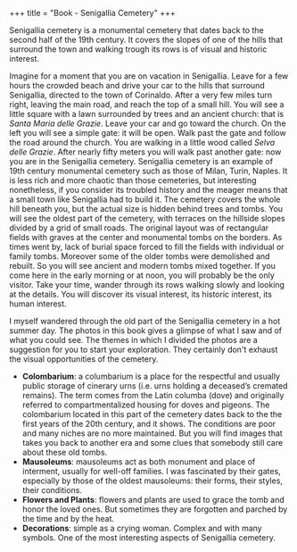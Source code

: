 +++
title = "Book - Senigallia Cemetery"
+++

Senigallia cemetery is a monumental cemetery that dates back to the second half of the 19th century.
It covers the slopes of one of the hills that surround the town and walking trough its rows is of visual and historic interest.

Imagine for a moment that you are on vacation in Senigallia.
Leave for a few hours the crowded beach and drive your car to the hills that surround Senigallia, directed to the town of Corinaldo.
After a very few miles turn right, leaving the main road, and reach the top of a small hill.
You will see a little square with a lawn surrounded by trees and an ancient church: that is _Santa Maria delle Grazie_.
Leave your car and go toward the church. On the left you will see a simple gate: it will be open. Walk past the gate
and follow the road around the church. You are walking in a little wood called _Selva delle Grazie_. After nearly fifty
meters you will walk past another gate: now you are in the Senigallia cemetery.
Senigallia cemetery is an example of 19th century monumental cemetery such as those of Milan, Turin, Naples.
It is less rich and more chaotic than those cemeteries, but interesting nonetheless, if you consider its troubled history
and the meager means that a small town like Senigallia had to build it.
The cemetery covers the whole hill beneath you, but the actual size is hidden behind trees and tombs.
You will see the oldest part of the cemetery, with terraces on the hillside slopes divided by a grid of small roads.
The original layout was of rectangular fields with graves at the center and monumental tombs on the borders.
As times went by, lack of burial space forced to fill the fields with individual or family tombs. Moreover some of the
older tombs were demolished and rebuilt. So you will see ancient and modern tombs mixed together.
If you come here in the early morning or at noon, you will probably be the only visitor.
Take your time, wander through its rows walking slowly and looking at the details. You will discover its visual interest,
its historic interest, its human interest.

I myself wandered through the old part of the Senigallia cemetery in a hot summer day. The photos in this book gives
a glimpse of what I saw and of what you could see. The themes in which I divided the photos are a suggestion for you to start your
exploration. They certainly don't exhaust the visual opportunities of the cemetery.

- **Colombarium**: a columbarium is a place for the respectful and usually public storage of cinerary urns (i.e. urns holding a deceased’s cremated remains).
  The term comes from the Latin columba (dove) and originally referred to compartmentalized housing for doves and pigeons.
  The colombarium located in this part of the cemetery dates back to the the first years of the 20th century, and it shows.
  The conditions are poor and many niches are no more maintained. But you will find images that takes you back to another
  era and some clues that somebody still care about these old tombs.
- **Mausoleums**: mausoleums act as both monument and place of interment, usually for well-off families. I was fascinated by their gates,
  especially by those of the oldest mausoleums: their forms, their styles, their conditions.
- **Flowers and Plants**: flowers and plants are used to grace the tomb and honor the loved ones.
  But sometimes they are forgotten and parched by the time and by the heat.
- **Decorations**: simple as a crying woman. Complex and with many symbols. One of the most interesting aspects of Senigallia cemetery.
